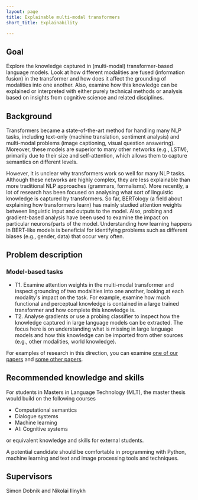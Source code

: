 ```yaml
---
layout: page
title: Explainable multi-modal transformers
short_title: Explainability

---
```


## Goal

Explore the knowledge captured in (multi-modal) transformer-based language models. Look at how different modalities are fused (information fusion) in the transformer and how does it affect the grounding of modalities into one another. Also, examine how this knowledge can be explained or interpreted with either purely technical methods or analysis based on insights from cognitive science and related disciplines.

## Background

Transformers became a state-of-the-art method for handling many NLP tasks, including text-only (machine translation, sentiment analysis) and multi-modal problems (image captioning, visual question answering). Moreover, these models are superior to many other networks (e.g., LSTM), primarily due to their size and self-attention, which allows them to capture semantics on different levels.

However, it is unclear why transformers work so well for many NLP tasks. Although these networks are highly complex, they are less explainable than more traditional NLP approaches (grammars, formalisms). More recently, a lot of research has been focused on analysing what sort of linguistic knowledge is captured by transformers. So far, BERTology (a field about explaining how transformers learn) has mainly studied attention weights between linguistic input and outputs to the model. Also, probing and gradient-based analysis have been used to examine the impact on particular neurons/parts of the model. Understanding how learning happens in BERT-like models is beneficial for identifying problems such as different biases (e.g., gender, data) that occur very often.

## Problem description

### Model-based tasks

  - T1. Examine attention weights in the multi-modal transformer and inspect grounding of two modalities into one another, looking at each modality's impact on the task. For example, examine how much functional and perceptual knowledge is contained in a large trained transformer and how complete this knowledge is.
  - T2. Analyse gradients or use a probing classifier to inspect how the knowledge captured in large language models can be extracted. The focus here is on understanding what is missing in large language models and how this knowledge can be imported from other sources (e.g., other modalities, world knowledge).

For examples of research in this direction, you can examine [one of our papers](https://iwcs2021.github.io/proceedings/mmsr/pdf/2021.mmsr-1.5.pdf) and [some other papers](https://aclanthology.org/2020.tacl-1.54/).


## Recommended knowledge and skills

For students in Masters in Language Technology (MLT), the master thesis would build on the following courses

  - Computational semantics
  - Dialogue systems
  - Machine learning
  - AI: Cognitive systems

or equivalent knowledge and skills for external students.

A potential candidate should be comfortable in programming with Python, machine learning and text and image processing tools and techniques.


## Supervisors

Simon Dobnik and Nikolai Ilinykh
